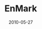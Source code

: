 ---
title: "EnMark"
date: 2010-05-27
type: "Web, Icons"
text: "Web-site and icons."
preview: "preview.png"
previewFeatured: ""
featured: false
link: http://www.behance.net/gallery/EnMark/525179
draft: false
---